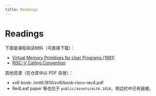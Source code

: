 ```yaml
---
title: Readings
---
```


# Readings

下面是课程阅读材料（可直接下载）：

- [Virtual Memory Primitives for User Programs (1991)](/assets/mit6.1810/appel-li.pdf)
- [RISC-V Calling Convention](/assets/mit6.1810/riscv-calling.pdf)

其他资源（在仓库中以 PDF 存放）：

- xv6 book: /mit6.1810/xv6/book-riscv-rev4.pdf
- RedLeaf paper 等也位于 `public/assets/mit6.1810`，侧边栏中已有链接。
